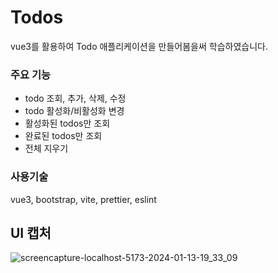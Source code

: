 # Todos
vue3를 활용하여 Todo 애플리케이션을 만들어봄을써 학습하였습니다.

### 주요 기능
- todo 조회, 추가, 삭제, 수정
- todo 활성화/비활성화 변경
- 활성화된 todos만 조회
- 완료된 todos만 조회
- 전체 지우기

### 사용기술
vue3, bootstrap, vite, prettier, eslint

## UI 캡처
![screencapture-localhost-5173-2024-01-13-19_33_09](https://github.com/jiyoon-lee/todolist-vue3/assets/59562141/1934256e-058a-410b-a47c-b7eaa0ea57b5)
